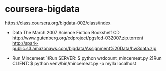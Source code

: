 coursera-bigdata
================

https://class.coursera.org/bigdata-002/class/index

- Data
The March 2007 Science Fiction Bookshelf CD http://www.gutenberg.org/cdproject/pgsfcd-032007.zip.torrent
http://spark-public.s3.amazonaws.com/bigdata/Assignment%20Data/hw3data.zip

- Run Mincemeat
1)Run SERVER: $ python wrdcount_mincemeat.py 
2)Run CLIENT: $ python venv/bin/mincemeat.py -p mylla localhost
